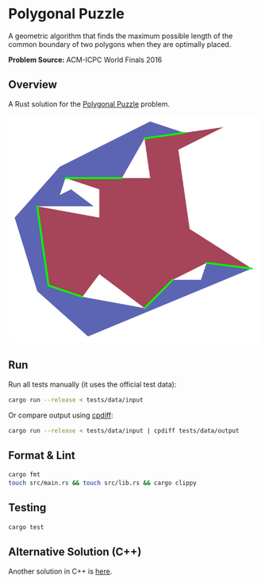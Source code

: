 # Polygonal Puzzle

A geometric algorithm that finds the maximum possible length of the common boundary of two polygons when they are optimally placed.

**Problem Source:** ACM-ICPC World Finals 2016

## Overview

A Rust solution for the [Polygonal Puzzle](https://open.kattis.com/problems/puzzle2) problem.

<p align="center">
  <img src="https://github.com/ChrisVilches/Polygonal-Puzzle/blob/main/images/sample3.svg?raw=true" />
</p>

## Run

Run all tests manually (it uses the official test data):

```sh
cargo run --release < tests/data/input
```

Or compare output using [cpdiff](https://github.com/ChrisVilches/cpdiff):

```sh
cargo run --release < tests/data/input | cpdiff tests/data/output
```

## Format & Lint

```sh
cargo fmt
touch src/main.rs && touch src/lib.rs && cargo clippy
```

## Testing

```sh
cargo test
```

## Alternative Solution (C++)

Another solution in C++ is [here](https://github.com/ChrisVilches/Algorithms/blob/main/kattis/puzzle2.cpp).
